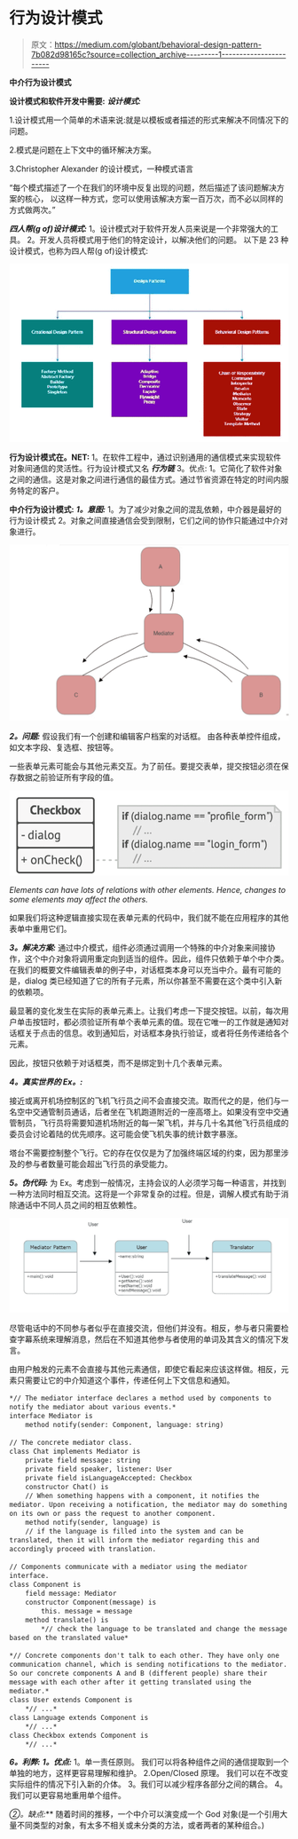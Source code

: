 # 行为设计模式

> 原文：<https://medium.com/globant/behavioral-design-pattern-7b082d98165c?source=collection_archive---------1----------------------->

**中介行为设计模式**

**设计模式和软件开发中需要:**
***设计模式:***

1.设计模式用一个简单的术语来说:就是以模板或者描述的形式来解决不同情况下的问题。

2.模式是问题在上下文中的循环解决方案。

3.Christopher Alexander 的设计模式，一种模式语言

“每个模式描述了一个在我们的环境中反复出现的问题，然后描述了该问题解决方案的核心，
以这样一种方式，您可以使用该解决方案一百万次，而不必以同样的方式做两次。”

***四人帮(g of)设计模式:***
1。设计模式对于软件开发人员来说是一个非常强大的工具。
2。开发人员将模式用于他们的特定设计，以解决他们的问题。
以下是 23 种设计模式，也称为四人帮(g of)设计模式:

![](img/3fb6554ac03b3270f9ce70a8f3e3588a.png)

**行为设计模式在。NET:**
1。在软件工程中，通过识别通用的通信模式来实现软件对象间通信的灵活性。行为设计模式又名 ***行为链***
3。优点:
1。它简化了软件对象之间的通信。这是对象之间进行通信的最佳方式。通过节省资源在特定的时间内服务特定的客户。

**中介行为设计模式:**
***1。意图:***
1。为了减少对象之间的混乱依赖，中介器是最好的行为设计模式
2。对象之间直接通信会受到限制，它们之间的协作只能通过中介对象进行。

![](img/621515c4bfe854ea29a7b91950c7fdcb.png)

***2。问题:***
假设我们有一个创建和编辑客户档案的对话框。
由各种表单控件组成，如文本字段、复选框、按钮等。

一些表单元素可能会与其他元素交互。为了前任。要提交表单，提交按钮必须在保存数据之前验证所有字段的值。

![](img/9bbec39f21271ede1cfad80a266c238a.png)

*Elements can have lots of relations with other elements. Hence, changes to some elements may affect the others.*

如果我们将这种逻辑直接实现在表单元素的代码中，我们就不能在应用程序的其他表单中重用它们。

***3。解决方案:***
通过中介模式，组件必须通过调用一个特殊的中介对象来间接协作，这个中介对象将调用重定向到适当的组件。因此，组件只依赖于单个中介类。
在我们的概要文件编辑表单的例子中，对话框类本身可以充当中介。最有可能的是，dialog 类已经知道了它的所有子元素，所以你甚至不需要在这个类中引入新的依赖项。

最显著的变化发生在实际的表单元素上。让我们考虑一下提交按钮。以前，每次用户单击按钮时，都必须验证所有单个表单元素的值。现在它唯一的工作就是通知对话框关于点击的信息。收到通知后，对话框本身执行验证，或者将任务传递给各个元素。

因此，按钮只依赖于对话框类，而不是绑定到十几个表单元素。

***4。真实世界的 Ex。:***

接近或离开机场控制区的飞机飞行员之间不会直接交流。取而代之的是，他们与一名空中交通管制员通话，后者坐在飞机跑道附近的一座高塔上。如果没有空中交通管制员，飞行员将需要知道机场附近的每一架飞机，并与几十名其他飞行员组成的委员会讨论着陆的优先顺序。这可能会使飞机失事的统计数字暴涨。

塔台不需要控制整个飞行。它的存在仅仅是为了加强终端区域的约束，因为那里涉及的参与者数量可能会超出飞行员的承受能力。

***5。伪代码:***
为 Ex。考虑到一般情况，主持会议的人必须学习每一种语言，并找到一种方法同时相互交流。这将是一个非常复杂的过程。但是，调解人模式有助于消除通话中不同人员之间的相互依赖性。

![](img/5508f6709c2a59370abecf766abbdf41.png)

尽管电话中的不同参与者似乎在直接交流，但他们并没有。相反，参与者只需要检查字幕系统来理解消息，然后在不知道其他参与者使用的单词及其含义的情况下发言。

由用户触发的元素不会直接与其他元素通信，即使它看起来应该这样做。相反，元素只需要让它的中介知道这个事件，传递任何上下文信息和通知。

```
*// The mediator interface declares a method used by components to notify the mediator about various events.* 
interface Mediator is
    method notify(sender: Component, language: string)

// The concrete mediator class. 
class Chat implements Mediator is
    private field message: string
    private field speaker, listener: User
    private field isLanguageAccepted: Checkbox
    constructor Chat() is
    // When something happens with a component, it notifies the mediator. Upon receiving a notification, the mediator may do something on its own or pass the request to another component.      
    method notify(sender, language) is
	// if the language is filled into the system and can be translated, then it will inform the mediator regarding this and accordingly proceed with translation.

// Components communicate with a mediator using the mediator interface. 
class Component is
    field message: Mediator
    constructor Component(message) is
        this. message = message
    method translate() is
        *// check the language to be translated and change the message based on the translated value*

*// Concrete components don't talk to each other. They have only one communication channel, which is sending notifications to the mediator. So our concrete components A and B (different people) share their message with each other after it getting translated using the mediator.*
class User extends Component is
    *// ...*
class Language extends Component is
    *// ...*
class Checkbox extends Component is
    *// ...*
```

***6。利弊:***
***1。优点:***
1。单一责任原则。
我们可以将各种组件之间的通信提取到一个单独的地方，这样更容易理解和维护。
2.Open/Closed 原理。
我们可以在不改变实际组件的情况下引入新的介体。
3。我们可以减少程序各部分之间的耦合。
4。我们可以更容易地重用单个组件。

**②*。缺点:***
随着时间的推移，一个中介可以演变成一个 God 对象(是一个引用大量不同类型的对象，有太多不相关或未分类的方法，或者两者的某种组合。)